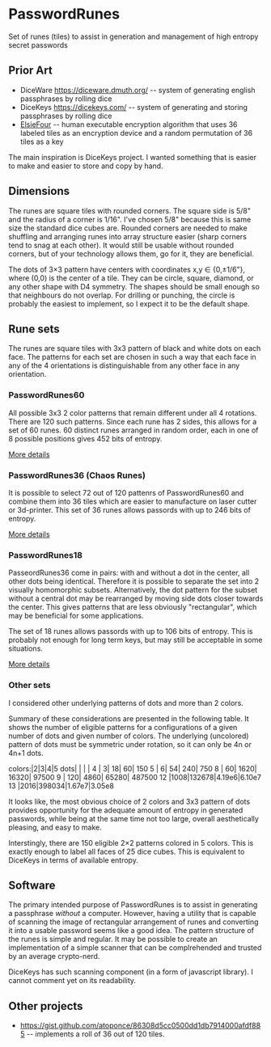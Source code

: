 # PasswordRunes
Set of runes (tiles) to assist in generation and management of high entropy secret passwords


## Prior Art
- DiceWare https://diceware.dmuth.org/ -- system of generating english passphrases by rolling dice
- DiceKeys https://dicekeys.com/ -- system of generating and storing passphrases by rolling dice
- [ElsieFour](https://eprint.iacr.org/2017/339.pdf)  -- human executable encryption algorithm that uses 36 labeled tiles as an encryption device and a random permutation of 36 tiles as a key

The main inspiration is DiceKeys project. I wanted something that is easier to make and easier to store and copy by hand.

## Dimensions
The runes are square tiles with rounded corners. The square side is 5/8" and the radius of a corner is 1/16". I've chosen 5/8" because this is same size the standard dice cubes are. Rounded corners are needed to make shuffling and arranging runes into array structure easier (sharp corners tend to snag at each other). It would still be usable without rounded corners, but of your technology allows them, go for it, they are beneficial.

The dots of 3×3 pattern have centers with coordinates x,y ∈ {0,±1/6"}, where (0,0) is the center of a tile. They can be circle, square, diamond, or any other shape with D4 symmetry. The shapes should be small enough so that neighbours do not overlap. For drilling or punching, the circle is probably the easiest to implement, so I expect it to be the default shape.

## Rune sets
The runes are square tiles with 3x3 pattern of black and white dots on each face.
The patterns for each set are chosen in such a way that each face in any of the 4 orientations is distinguishable from any other face in any orientation.

### PasswordRunes60
All possible 3x3 2 color patterns that remain different under all 4 rotations. There are 120 such patterns. Since each rune has 2 sides, this allows for a set of 60 runes. 60 distinct runes arranged in random order, each in one of 8 possible positions gives 452 bits of entropy.

[More details](60/README.md)

### PasswordRunes36 (Chaos Runes)
It is possible to select 72 out of 120 pattenrs of PasswordRunes60 and combine them into 36 tiles which are easier to manufacture on laser cutter or 3d-printer.
This set of 36 runes allows passords with up to 246 bits of entropy.

[More details](36/README.md)

### PasswordRunes18
PasseordRunes36 come in pairs: with and without a dot in the center, all other dots being identical. Therefore it is possible to separate the set into 2 visually homomorphic subsets. Alternatively, the dot pattern for the subset without a central dot may be rearranged by moving side dots closer towards the center. This gives patterns that are less obviously "rectangular", which may be beneficial for some applications.

The set of 18 runes allows passords with up to 106 bits of entropy. This is probably not enough for long term keys, but may still be acceptable in some situations.

[More details](18/README.md)

### Other sets
I considered other underlying patterns of dots and more than 2 colors.

Summary of these considerations are presented in the following table. It shows the number of eligible patterns for a configurations of a given number of dots and given number of colors. The underlying (uncolored) pattern of dots must be symmetric under rotation, so it can only be 4n or 4n+1 dots.

colors:|2|3|4|5
dots| | | | 
4     |   3|    18|       60|      150
5     |   6|    54|      240|      750
8     |  60|  1620|    16320|    97500
9     | 120|  4860|    65280|   487500
12    |1008|132678|4.19e6|6.10e7
13    |2016|398034|1.67e7|3.05e8

It looks like, the most obvious choice of 2 colors and 3x3 pattern of dots provides opportunity for the adequate amount of entropy in generated passwords, while being at the same time not too large, overall aesthetically pleasing, and easy to make.

Interstingly, there are 150 eligible 2×2 patterns colored in 5 colors. This is exactly enough to label all faces of 25 dice cubes. This is equivalent to DiceKeys in terms of available entropy.

## Software
The primary intended purpose of PasswordRunes is to assist in generating a passphrase *without* a computer.
However, having a utility that is capable of scanning the image of rectangular arrangement of runes and converting it into a usable password seems like a good idea.
The pattern structure of the runes is simple and regular. It may be possible to create an implementation of a simple scanner that can be complrehended and trusted by an average crypto-nerd.

DiceKeys has such scanning component (in a form of javascript library). I cannot comment yet on its readability.

## Other projects

* https://gist.github.com/atoponce/86308d5cc0500dd1db7914000afdf885 -- implements a roll of 36 out of 120 tiles.
